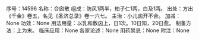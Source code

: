 序号：14596
名称：合囟散
组成：防风1两半，柏子仁1两，白及1两。
出处：方出《千金》卷五，名见《圣济总录》卷一六七。
主治：小儿囟开不合。
加减：None
功效：None
用法用量：以乳和敷囟上，日1次。10日知，20日愈。
制备方法：上为末。
临床应用：None
各家论述：None
用药禁忌：None
附注：None
